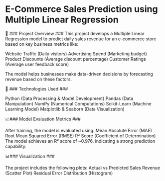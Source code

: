 # E-Commerce Sales Prediction using Multiple Linear Regression #

📌 ### Project Overview ###
This project develops a Multiple Linear Regression model to predict daily sales revenue for an e-commerce store based on key business metrics like:

Website Traffic (Daily visitors)
Advertising Spend (Marketing budget)
Product Discounts (Average discount percentage)
Customer Ratings (Average user feedback score)

The model helps businesses make data-driven decisions by forecasting revenue based on these factors.

🚀 ### Technologies Used ###

Python (Data Processing & Model Development)
Pandas (Data Manipulation)
NumPy (Numerical Computations)
Scikit-Learn (Machine Learning Model)
Matplotlib & Seaborn (Data Visualization)

📈### Model Evaluation Metrics ###

After training, the model is evaluated using:
Mean Absolute Error (MAE)
Root Mean Squared Error (RMSE)
R² Score (Coefficient of Determination)
The model achieves an R² score of ~0.976, indicating a strong prediction capability.

📊### Visualization ###

The project includes the following plots:
Actual vs Predicted Sales Revenue (Scatter Plot)
Residual Error Distribution (Histogram)
